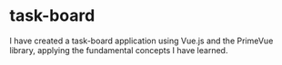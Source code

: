 # task-board
I have created a task-board application using Vue.js and the PrimeVue library, applying the fundamental concepts I have learned.
